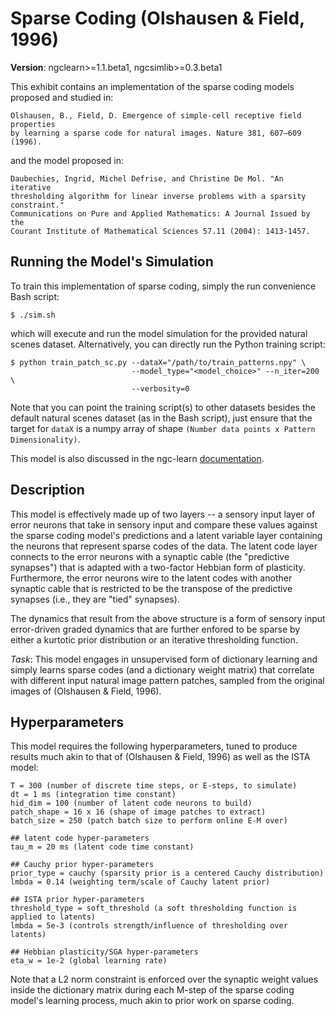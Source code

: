 # Sparse Coding (Olshausen &amp; Field, 1996)

<b>Version</b>: ngclearn>=1.1.beta1, ngcsimlib>=0.3.beta1

This exhibit contains an implementation of the sparse coding models proposed
and studied in:

```
Olshausen, B., Field, D. Emergence of simple-cell receptive field properties
by learning a sparse code for natural images. Nature 381, 607–609 (1996).
```

and the model proposed in: 

```
Daubechies, Ingrid, Michel Defrise, and Christine De Mol. "An iterative
thresholding algorithm for linear inverse problems with a sparsity constraint."
Communications on Pure and Applied Mathematics: A Journal Issued by the
Courant Institute of Mathematical Sciences 57.11 (2004): 1413-1457.
```

## Running the Model's Simulation

To train this implementation of sparse coding, simply the run convenience 
Bash script:

```console
$ ./sim.sh
```

which will execute and run the model simulation for the provided natural scenes 
dataset. Alternatively, you can directly run the Python training script:

```console
$ python train_patch_sc.py --dataX="/path/to/train_patterns.npy" \
                           --model_type="<model_choice>" --n_iter=200 \
                           --verbosity=0
```

Note that you can point the training script(s) to other datasets besides the
default natural scenes dataset (as in the Bash script), just ensure that the
target for `dataX` is a numpy array of shape 
`(Number data points x Pattern Dimensionality)`.

This model is also discussed in the ngc-learn
<a href="https://ngc-learn.readthedocs.io/en/latest/museum/sparse_coding.html">documentation</a>.

## Description

This model is effectively made up of two layers -- a sensory input layer of 
error neurons that take in sensory input and compare these values against the 
sparse coding model's predictions and a latent variable layer containing the 
neurons that represent sparse codes of the data. The latent code layer connects 
to the error neurons with a synaptic cable (the "predictive synapses") that is 
adapted with a two-factor Hebbian form of plasticity. Furthermore, the error 
neurons wire to the latent codes with another synaptic cable that is restricted 
to be the transpose of the predictive synapses (i.e., they are "tied" synapses).

The dynamics that result from the above structure is a form of sensory input 
error-driven graded dynamics that are further enfored to be sparse by either a 
kurtotic prior distribution or an iterative thresholding function.

<i>Task</i>: This model engages in unsupervised form of dictionary learning and simply
learns sparse codes (and a dictionary weight matrix) that correlate with different 
input natural image pattern patches, sampled from the original images of 
(Olshausen &amp; Field, 1996).

## Hyperparameters

This model requires the following hyperparameters, tuned to produce results much akin
to that of (Olshausen &amp; Field, 1996) as well as the ISTA model:

```
T = 300 (number of discrete time steps, or E-steps, to simulate)
dt = 1 ms (integration time constant)
hid_dim = 100 (number of latent code neurons to build)
patch_shape = 16 x 16 (shape of image patches to extract)
batch_size = 250 (patch batch size to perform online E-M over)

## latent code hyper-parameters
tau_m = 20 ms (latent code time constant)

## Cauchy prior hyper-parameters
prior_type = cauchy (sparsity prior is a centered Cauchy distribution)
lmbda = 0.14 (weighting term/scale of Cauchy latent prior)

## ISTA prior hyper-parameters
threshold_type = soft_threshold (a soft thresholding function is applied to latents)
lmbda = 5e-3 (controls strength/influence of thresholding over latents)

## Hebbian plasticity/SGA hyper-parameters
eta_w = 1e-2 (global learning rate)
```

Note that a L2 norm constraint is enforced over the synaptic weight values 
inside the dictionary matrix during each M-step of the sparse coding model's 
learning process, much akin to prior work on sparse coding.
